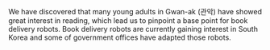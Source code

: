 We have discovered that many young adults in Gwan-ak (관악) have  showed great interest in reading, which lead us to pinpoint a base point for book delivery robots.
Book delivery robots are currently gaining interest in South Korea and some of government offices have adapted those robots.
